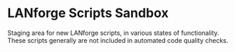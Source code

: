 # LANforge Scripts Sandbox

Staging area for new LANforge scripts, in various states of functionality.
These scripts generally are not included in automated code quality checks.
